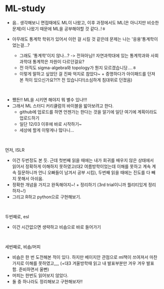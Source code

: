 # ML-study

- 음.. 생각해보니 면접때에도 ML이 나왔고, 이후 과정에서도 ML(은 아니지만 비슷한 문제)이 나왔기 때문에 ML을 공부해야할 것 같다..!ㅎ

- 아무래도 통계학 학위가 있어서 이런 걸 시킬 것 같은데 문제는 나는 '응용'통계학이었는걸...?
  - 그래도 '통계학'이지 않나...? -> 전혀아님!! 자연과학대에 있는 통계학과와 사회과학대 통계학은 차원이 다르던걸요? 
  - 전 아직도 sigma-algebra와 topology가 뭔지 모르겠습니당....ㅎ 
  - 이렇게 말하고 싶었던 걸 진짜 억지로 참았다~ 
  \+ 증명하다가 아이패드를 던져본 적이 있으신가요?!?! 전 있습니다!(소심하게 침대위로 던졌음)

</br>

- 쨌든!! ML을 시키면 해야지 뭐 별수 있나!!!
- 그래서 ML 스터디 커리큘럼의 바이블을 밟아보려고 한다.
  - github에 업로드를 하면 언젠가는 한다는 것을 알기에 일단 여기에 계획이라도 업로드하기
  - 일단 12/03 이후에 바로 시작하기~
  - 세상에 할게 이렇게나 많다니...

</br>

먼저, ISLR
  - 이건 두번정도 본 듯. 근데 첫번째 읽을 때에는 내가 회귀를 배우지 않은 상태에서 읽어서 정확하게 이해하지 못하였고(대2 여름방학이었는데 이해를 못하고 계속 계속 질문하니까 언니 오빠들이 남겨서 공부 시킴), 두번째 읽을 때에는 진도를 다 빼지 못해서 아쉬움.
  - 정확한 개념을 가지고 완독해야지~! + 정리하기 (3rd trial이니까 퀄리티있게 정리하자~!)
  - 그리고 R하고 python으로 구현해보기.

</br>

두번째로, esl
  - 이건 시간없으면 생략하고 비숍으로 바로 들어가기

</br>

세번째로, 비숍/머피
  - 비숍은 한 번 도전해본 적이 있다. 하지만 베이지안 관점으로 ml책이 쓰여져서 마찬가지로 이해를 못하였고,,,, (+대3 겨울방학때 읽고 내 발표부분만 겨우 겨우 발표함. 준비하면서 울뻔)
  - 머피는 한번도 읽어보지 않았다.
  - 둘 중 하나라도 정리해보고 구현해보자!!


